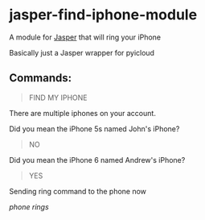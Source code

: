 # jasper-find-iphone-module
A module for [Jasper](https://github.com/jasperproject/jasper-client) that will ring your iPhone

Basically just a Jasper wrapper for pyicloud

## Commands:
> FIND MY IPHONE

 There are multiple iphones on your account.

 Did you mean the iPhone 5s named John's iPhone?

> NO

  Did you mean the iPhone 6 named Andrew's iPhone?

> YES

 Sending ring command to the phone now 

*phone rings*
